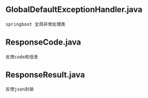 ## GlobalDefaultExceptionHandler.java
    springboot 全局异常处理类

## ResponseCode.java
    反馈code和信息

## ResponseResult.java
    反馈json封装